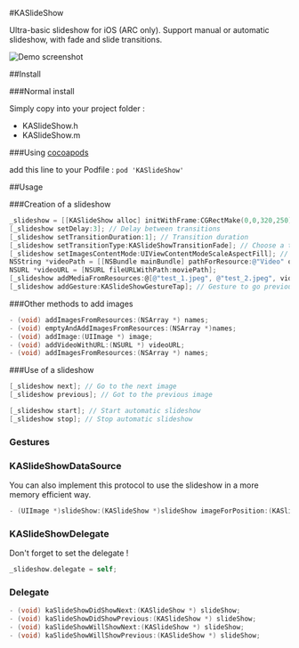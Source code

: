 #KASlideShow

Ultra-basic slideshow for iOS (ARC only). Support manual or automatic slideshow, with fade and slide transitions.

![Demo screenshot](http://fat.gfycat.com/MediocreVillainousBoa.gif)

##Install

###Normal install

Simply copy into your project folder :

 * KASlideShow.h
 * KASlideShow.m


###Using [cocoapods](http://cocoapods.org)

add this line to your Podfile :
`pod 'KASlideShow'`

##Usage

###Creation of a slideshow

```objective-c
_slideshow = [[KASlideShow alloc] initWithFrame:CGRectMake(0,0,320,250)];
[_slideshow setDelay:3]; // Delay between transitions
[_slideshow setTransitionDuration:1]; // Transition duration
[_slideshow setTransitionType:KASlideShowTransitionFade]; // Choose a transition type (fade or slide)
[_slideshow setImagesContentMode:UIViewContentModeScaleAspectFill]; // Choose a content mode for images to display
NSString *videoPath = [[NSBundle mainBundle] pathForResource:@"Video" ofType:@"mp4"];
NSURL *videoURL = [NSURL fileURLWithPath:moviePath];
[_slideshow addMediaFromResources:@[@"test_1.jpeg", @"test_2.jpeg", videoURL, @"test_3.jpeg"]]; // Add images or videos from resources
[_slideshow addGesture:KASlideShowGestureTap]; // Gesture to go previous/next directly on the image
```

###Other methods to add images

```objective-c
- (void) addImagesFromResources:(NSArray *) names;
- (void) emptyAndAddImagesFromResources:(NSArray *)names;
- (void) addImage:(UIImage *) image;
- (void) addVideoWithURL:(NSURL *) videoURL;
- (void) addImagesFromResources:(NSArray *) names;
```

###Use of a slideshow

```objective-c
[_slideshow next]; // Go to the next image
[_slideshow previous]; // Got to the previous image

[_slideshow start]; // Start automatic slideshow
[_slideshow stop]; // Stop automatic slideshow
```

### Gestures   

### KASlideShowDataSource

You can also implement this protocol to use the slideshow in a more memory efficient way.

```objective-c
- (UIImage *)slideShow:(KASlideShow *)slideShow imageForPosition:(KASlideShowPosition)position;
```

### KASlideShowDelegate

Don't forget to set the delegate !

```objective-c
_slideshow.delegate = self;
```
### Delegate

```objective-c
- (void) kaSlideShowDidShowNext:(KASlideShow *) slideShow;
- (void) kaSlideShowDidShowPrevious:(KASlideShow *) slideShow;
- (void) kaSlideShowWillShowNext:(KASlideShow *) slideShow;
- (void) kaSlideShowWillShowPrevious:(KASlideShow *) slideShow;
```
